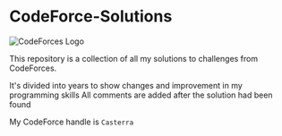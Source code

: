 # CodeForce-Solutions
<img src="https://it-edu.com/sites/default/files/codeforceslogo.png" alt="CodeForces Logo"/>

This repository is a collection of all my solutions to challenges from CodeForces.

It's divided into years to show changes and improvement in my programming skills
All comments are added after the solution had been found

My CodeForce handle is `Casterra`
